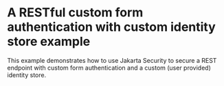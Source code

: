 # A RESTful custom form authentication with custom identity store example

This example demonstrates how to use Jakarta Security to secure a REST endpoint with custom form authentication 
and a custom (user provided) identity store.